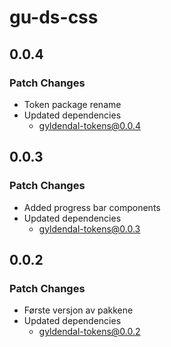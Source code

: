 # gu-ds-css

## 0.0.4

### Patch Changes

- Token package rename
- Updated dependencies
  - gyldendal-tokens@0.0.4

## 0.0.3

### Patch Changes

- Added progress bar components
- Updated dependencies
  - gyldendal-tokens@0.0.3

## 0.0.2

### Patch Changes

- Første versjon av pakkene
- Updated dependencies
  - gyldendal-tokens@0.0.2
